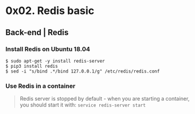 # 0x02. Redis basic
## Back-end | Redis

### Install Redis on Ubuntu 18.04
```
$ sudo apt-get -y install redis-server
$ pip3 install redis
$ sed -i "s/bind .*/bind 127.0.0.1/g" /etc/redis/redis.conf
```

### Use Redis in a container
> Redis server is stopped by default - when you are starting a container, you should start it with: `service redis-server start`
